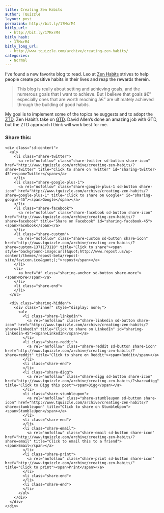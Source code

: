 ```yaml
---
title: Creating Zen Habits
author: TQuizzle
layout: post
permalink: http://bit.ly/17MxrM4
bitly_url:
  - http://bit.ly/17MxrM4
bitly_hash:
  - 17MxrM4
bitly_long_url:
  - http://www.tquizzle.com/archive/creating-zen-habits/
categories:
  - Normal
---
```

I&#8217;ve found a new favorite blog to read. Leo at <a rel="nofollow" target="_blank" href="http://zenhabits.net">Zen Habits</a> strives to help people create positive habits in their lives and reap the rewards therein.

> This blog is really about setting and achieving goals, and the numerous goals that I want to achieve. But I believe that goals â€” especially ones that are worth reaching â€” are ultimately achieved through the building of good habits.

My goal is to implement some of the topics he suggests and to adopt the <a rel="nofollow" target="_blank" href="http://zenhabits.net/2007/04/zen-to-done-ztd-the-ultimate-simple-productivity-system/">ZTD</a>, Zen Habit&#8217;s take on <a rel="nofollow" target="_blank" href="http://www.davidco.com/">GTD</a>. David Allen&#8217;s done an amazing job with GTD, but the ZTD approach I think will work best for me.

<div class="sharedaddy sd-sharing-enabled">
  <div class="robots-nocontent sd-block sd-social sd-social-icon-text sd-sharing">
    <h3 class="sd-title">
      Share this:
    </h3>
    
    <div class="sd-content">
      <ul>
        <li class="share-twitter">
          <a rel="nofollow" class="share-twitter sd-button share-icon" href="http://www.tquizzle.com/archive/creating-zen-habits/?share=twitter" title="Click to share on Twitter" id="sharing-twitter-45"><span>Twitter</span></a>
        </li>
        <li class="share-google-plus-1">
          <a rel="nofollow" class="share-google-plus-1 sd-button share-icon" href="http://www.tquizzle.com/archive/creating-zen-habits/?share=google-plus-1" title="Click to share on Google+" id="sharing-google-45"><span>Google</span></a>
        </li>
        <li class="share-facebook">
          <a rel="nofollow" class="share-facebook sd-button share-icon" href="http://www.tquizzle.com/archive/creating-zen-habits/?share=facebook" title="Share on Facebook" id="sharing-facebook-45"><span>Facebook</span></a>
        </li>
        <li class="share-custom">
          <a rel="nofollow" class="share-custom sd-button share-icon" href="http://www.tquizzle.com/archive/creating-zen-habits/?share=custom-1371173110" title="Click to share"><span style="background-image:url(&quot;http://www.repost.us/wp-content/themes/repost-beta/repost-site/favicon.ico&quot;);">repost</span></a>
        </li>
        <li>
          <a href="#" class="sharing-anchor sd-button share-more"><span>More</span></a>
        </li>
        <li class="share-end">
        </li>
      </ul>
      
      <div class="sharing-hidden">
        <div class="inner" style="display: none;">
          <ul>
            <li class="share-linkedin">
              <a rel="nofollow" class="share-linkedin sd-button share-icon" href="http://www.tquizzle.com/archive/creating-zen-habits/?share=linkedin" title="Click to share on LinkedIn" id="sharing-linkedin-45"><span>LinkedIn</span></a>
            </li>
            <li class="share-reddit">
              <a rel="nofollow" class="share-reddit sd-button share-icon" href="http://www.tquizzle.com/archive/creating-zen-habits/?share=reddit" title="Click to share on Reddit"><span>Reddit</span></a>
            </li>
            <li class="share-end">
            </li>
            <li class="share-digg">
              <a rel="nofollow" class="share-digg sd-button share-icon" href="http://www.tquizzle.com/archive/creating-zen-habits/?share=digg" title="Click to Digg this post"><span>Digg</span></a>
            </li>
            <li class="share-stumbleupon">
              <a rel="nofollow" class="share-stumbleupon sd-button share-icon" href="http://www.tquizzle.com/archive/creating-zen-habits/?share=stumbleupon" title="Click to share on StumbleUpon"><span>StumbleUpon</span></a>
            </li>
            <li class="share-end">
            </li>
            <li class="share-email">
              <a rel="nofollow" class="share-email sd-button share-icon" href="http://www.tquizzle.com/archive/creating-zen-habits/?share=email" title="Click to email this to a friend"><span>Email</span></a>
            </li>
            <li class="share-print">
              <a rel="nofollow" class="share-print sd-button share-icon" href="http://www.tquizzle.com/archive/creating-zen-habits/" title="Click to print"><span>Print</span></a>
            </li>
            <li class="share-end">
            </li>
            <li class="share-end">
            </li>
          </ul>
        </div>
      </div>
    </div>
  </div>
</div>